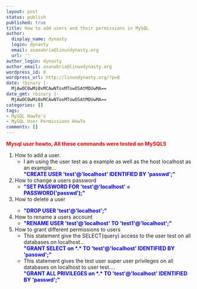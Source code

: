 ```yaml
---
layout: post
status: publish
published: true
title: How to add users and their permissions in MySQL
author:
  display_name: dynasty
  login: dynasty
  email: asanabria@linuxdynasty.org
  url: ''
author_login: dynasty
author_email: asanabria@linuxdynasty.org
wordpress_id: 8
wordpress_url: http://linuxdynasty.org/?p=8
date: !binary |-
  MjAwOC0wMi0xMCAwNToxMTowOSAtMDUwMA==
date_gmt: !binary |-
  MjAwOC0wMi0xMCAwNToxMTowOSAtMDUwMA==
categories: []
tags:
- MySQL HowTo's
- MySQL User Permissions HowTo
comments: []
---
```

<p><strong><span style="color: red">Mysql user howto, All these commands were tested on MySQL5</span></strong></p>
<ol>
<li>How to add a user.
<ul>
<li> I am using the user test as a example as well as the host localhost as an example...<strong><br />
<span style="color: blue">&quot;CREATE USER 'test'@'localhost' IDENTIFIED BY 'passwd';&quot;</span></strong> </li>
</ul>
</li>
<li>How to change a users password
<ul>
<li><strong><span style="color: blue">&quot;SET PASSWORD FOR 'test'@'localhost' = PASSWORD('passwd');&quot;</span></strong> </li>
</ul>
</li>
<li>How to delete a user<strong><br />
</strong></p>
<ul>
<li><strong><span style="color: blue">&quot;DROP USER 'test'@'localhost';&quot;</span></strong> </li>
</ul>
</li>
<li>How to rename a users account
<ul>
<li><strong><span style="color: blue">&quot;RENAME USER 'test'@'localhost' TO 'test1'@'localhost';&quot;</span></strong> </li>
</ul>
</li>
<li>How to grant different permissions to users
<ul>
<li>This statement give the SELECT(query) access to the user test on all databases on localhost... <br />
<strong><span style="color: blue">&quot;GRANT SELECT on *.* TO 'test'@'localhost' IDENTIFIED BY 'passwd';&quot;</span></strong> </li>
<li>This statement gives the test user super user privileges on all databases on localhost to user test.... <br />
<strong><span style="color: blue">&quot;GRANT ALL PRIVILEGES on *.* TO 'test'@'localhost' IDENTIFIED BY 'passwd';&quot;</span></strong> </li>
</ul>
</li>
</ol>
